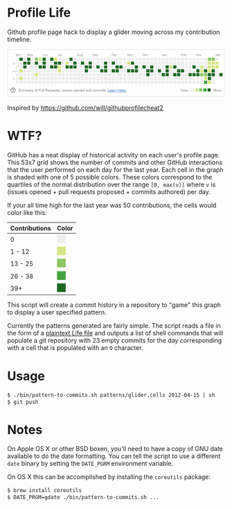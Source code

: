 Profile Life
============

Github profile page hack to display a glider moving across my contribution
timeline.

![Example graph](assets/timeline.png)

Inspired by https://github.com/will/githubprofilecheat2

WTF?
====

GitHub has a neat display of historical activity on each user's profile page.
This 53x7 grid shows the number of commits and other GitHub interactions that
the user performed on each day for the last year. Each cell in the graph is
shaded with one of 5 possible colors. These colors correspond to the quartiles
of the normal distribution over the range `[0, max(v)]` where `v` is (issues
opened + pull requests proposed + commits authored) per day.

If your all time high for the last year was 50 contributions, the
cells would color like this:

| Contributions   | Color                         |
| :-------------- | :---------------------------- |
| 0               | ![#eeeeee](assets/eeeeee.png) |
| 1 - 12          | ![#d6e685](assets/d6e685.png) |
| 13 - 25         | ![#8cc665](assets/8cc665.png) |
| 26 - 38         | ![#44a340](assets/44a340.png) |
| 39+             | ![#1e6823](assets/1e6823.png) |

This script will create a commit history in a repository to "game" this graph
to display a user specified pattern.

Currently the patterns generated are fairly simple. The script reads a file in
the form of a [plaintext Life file][] and outputs a list of shell commands
that will populate a git repository with 23 empty commits for the day
corresponding with a cell that is populated with an `O` character.

Usage
=====

    $ ./bin/pattern-to-commits.sh patterns/glider.cells 2012-04-15 | sh
    $ git push


Notes
=====
On Apple OS X or other BSD boxen, you'll need to have a copy of GNU date
available to do the date formatting. You can tell the script to use
a different `date` binary by setting the `DATE_PGRM` environment variable.

On OS X this can be accomplished by installing the `coreutils` package:

    $ brew install coreutils
    $ DATE_PRGM=gdate ./bin/pattern-to-commits.sh ...


[plaintext Life file]: http://www.conwaylife.com/wiki/Plaintext
